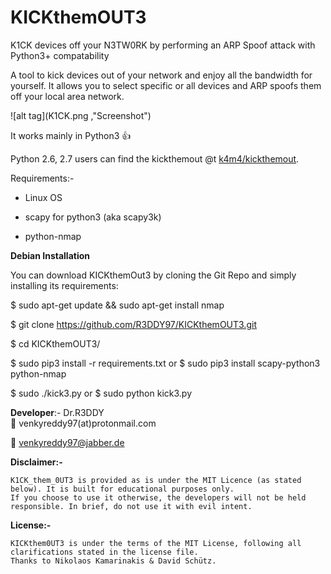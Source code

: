 # KICKthemOUT3

K1CK  devices off your N3TW0RK by performing an ARP Spoof attack with Python3+ compatability



A tool to kick devices out of your network and enjoy all the bandwidth for yourself. It allows you to select specific or all devices and ARP spoofs them off your local area network.


![alt tag](K1CK.png ,"Screenshot")

It works mainly in Python3 :+1:





Python 2.6, 2.7 users can find the kickthemout @t [k4m4/kickthemout](https://nikolaskama.me/kickthemoutproject/).




Requirements:-

- Linux OS

- scapy for python3 (aka scapy3k)

- python-nmap


**Debian Installation**

You can download KICKthemOut3 by cloning the Git Repo and simply installing its requirements:

$ sudo apt-get update && sudo apt-get install nmap

$ git clone https://github.com/R3DDY97/KICKthemOUT3.git

$ cd KICKthemOUT3/

$ sudo pip3 install -r requirements.txt
             or
$ sudo pip3 install scapy-python3 python-nmap

$ sudo   ./kick3.py
     or
$ sudo python kick3.py



  **Developer**:- Dr.R3DDY  
:e-mail: venkyreddy97(at)protonmail.com

:email: venkyreddy97@jabber.de

   **Disclaimer:-**

    K1CK_them_0UT3 is provided as is under the MIT Licence (as stated below). It is built for educational purposes only.
    If you choose to use it otherwise, the developers will not be held responsible. In brief, do not use it with evil intent.

 **License:-**

    KICKthem0UT3 is under the terms of the MIT License, following all clarifications stated in the license file.
    Thanks to Nikolaos Kamarinakis & David Schütz.
